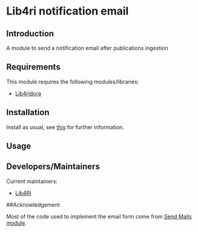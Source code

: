 # Lib4ri notification email

## Introduction

A module to send a notification email after publications ingestion

## Requirements

This module requires the following modules/libraries:

* [Lib4ridora](https://github.com/Lib4RI/lib4ridora)

## Installation

Install as usual, see [this](https://drupal.org/documentation/install/modules-themes/modules-7) for further information.

## Usage

## Developers/Maintainers

Current maintainers:

* [Lib4RI](https://github.com/Lib4RI)


##Acknowledgement

Most of the code used to implement the email form come from [Send Mails module](https://www.drupal.org/project/send_mails).